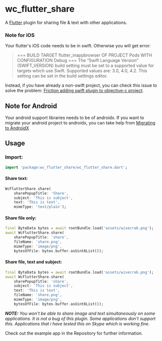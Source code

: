 
# wc_flutter_share

A [Flutter](https://flutter.io) plugin for sharing file & text with other applications.

### Note for iOS

Your flutter's iOS code needs to be in swift. Otherwise you will get error:

  > === BUILD TARGET flutter_inappbrowser OF PROJECT Pods WITH CONFIGURATION Debug === The “Swift Language Version” (SWIFT_VERSION)
> build setting must be set to a supported value for targets which use
> Swift. Supported values are: 3.0, 4.0, 4.2. This setting can be set in
> the build settings editor.

Instead, if you have already a non-swift project, you can check this issue to solve the problem: [Friction adding swift plugin to objective-c project](https://github.com/flutter/flutter/issues/16049).

## Note for Android
Your android support libraries needs to be of androidx.
If you want to migrate your android project to androidx, you can take help from [Migrating to AndroidX](https://developer.android.com/jetpack/androidx/migrate)

## Usage
### Import:

```dart
import 'package:wc_flutter_share/wc_flutter_share.dart';
```

#### Share text:

```dart
WcFlutterShare.share(  
    sharePopupTitle: 'Share',  
    subject: 'This is subject',  
    text: 'This is text',  
    mimeType: 'text/plain');
```
#### Share file only:

```dart
final ByteData bytes = await rootBundle.load('assets/wisecrab.png');  
await WcFlutterShare.share(
	sharePopupTitle: 'share',  
    fileName: 'share.png',  
    mimeType: 'image/png',  
    bytesOfFile: bytes.buffer.asUint8List());
```

#### Share file, text and subject:  

```dart
final ByteData bytes = await rootBundle.load('assets/wisecrab.png');  
await WcFlutterShare.share(  
    sharePopupTitle: 'share',  
    subject: 'This is subject',  
    text: 'This is text',  
    fileName: 'share.png',  
    mimeType: 'image/png',  
    bytesOfFile: bytes.buffer.asUint8List());
```
***NOTE:** You won't be able to share image and text simultaneously on some applications. It is not a bug of this plugin. Some applications don't support this. Applications that i have tested this on Skype which is working fine.*

Check out the example app in the Repository for further information.